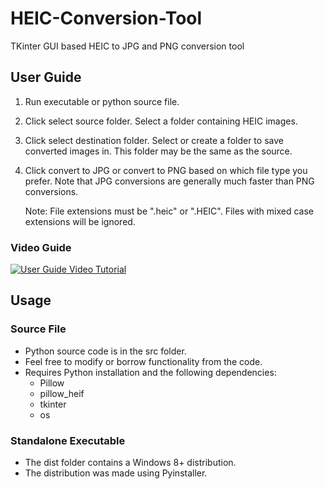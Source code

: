 # HEIC-Conversion-Tool
 TKinter GUI based HEIC to JPG and PNG conversion tool

## User Guide
1. Run executable or python source file.
2. Click select source folder. Select a folder containing HEIC images.
3. Click select destination folder. Select or create a folder to save converted images in. This folder may be the same as the source.
4. Click convert to JPG or convert to PNG based on which file type you prefer. Note that JPG conversions are generally much faster than PNG conversions.

   Note: File extensions must be ".heic" or ".HEIC". Files with mixed case extensions will be ignored.
   
### Video Guide
[![User Guide Video Tutorial](https://i.ytimg.com/vi/fs0zZ2S1hls/hqdefault.jpg?sqp=-oaymwEcCNACELwBSFXyq4qpAw4IARUAAIhCGAFwAcABBg==&rs=AOn4CLB1FAvKfY7B5QGpbXFcfPdLlmJu4A)](https://www.youtube.com/watch?v=fs0zZ2S1hls "User Guide Video Tutorial")

## Usage
### Source File
- Python source code is in the src folder.
- Feel free to modify or borrow functionality from the code.
- Requires Python installation and the following dependencies:
   - Pillow
   - pillow_heif
   - tkinter
   - os

### Standalone Executable
- The dist folder contains a Windows 8+ distribution.
- The distribution was made using Pyinstaller.
